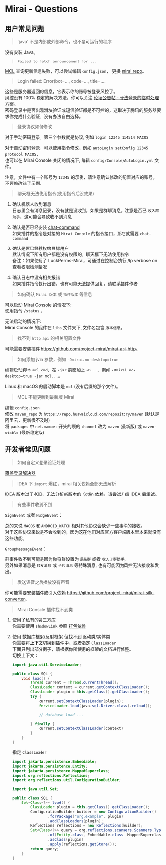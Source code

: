 # Mirai - Questions

## 用户常见问题

> 'java' 不是内部或外部命令，也不是可运行的程序

没有安装 Java。

> `Failed to fetch announcement for ...`

[MCL](https://github.com/iTXTech/mirai-console-loader) 查询更新信息失败，可以尝试编辑 `config.json`，
更换 [mirai repo](https://github.com/project-mirai/mirai-repo-mirror#%E4%BB%93%E5%BA%93%E9%95%9C%E5%83%8F)。

> Login failed: Error(bot=..., code=..., title=....

这些是服务器返回的信息，它表示你的账号被登录风控了。  
风控没有 100% 稳定的解决方法，你可以关注 [论坛公告帖 - 无法登录的临时处理方案](https://mirai.mamoe.net/topic/223)。  
密码登录中是否出现滑块验证或短信验证都是不可控的，这取决于腾讯的服务器要求你完成什么验证，没有办法自由选择。

> 登录协议如何修改

对于手动密码登录，第三个参数就是协议, 例如 `login 12345 114514 MACOS`  

对于自动密码登录，可以使用指令修改，例如 `autoLogin setConfig 12345 protocol MACOS`，  
也可以在 Mirai Console 关闭的情况下, 编辑 `config/Console/AutoLogin.yml` 文件。

注意，文件中有一个账号为 `12345` 的示例，请注意确认修改的配置对应的账号，不要修改错了示例。

> 聊天框无法使用指令(使用指令后没效果)

1. 确认机器人收到消息  
   日志里会有消息记录，没有就是没收到，如果是群聊消息，注意是否已 `收入群助手`，这可能会导致收不到消息

2. 确认是否已经安装 [chat-command](https://github.com/project-mirai/chat-command/releases/latest)  
   如果插件的指令是对接的 `Mirai Console` 的指令接口，那它就需要 `chat-command`

3. 确认是否已经授权给目标用户  
   默认情况下所有用户都是没有权限的，聊天框下无法使用指令  
   备注：如果使用了 LuckPerms-Mirai，可通过在控制台执行 /lp verbose on 查看权限检测情况

4. 确认日志中没有相关报错  
   如果插件指令执行出错，也有可能无法提供回复，请联系插件作者

> 如何确认 `Mirai 版本` 或 `插件版本` 等信息

可以启动 Mirai Console 的情况下:  
使用指令 `/status` 。

无法启动的情况下:  
Mirai Console 的组件在 `libs` 文件夹下, 文件名包含 `版本信息`。  

> 找不到 `http api` 的相关配置文件

可能需要安装插件 <https://github.com/project-mirai/mirai-api-http>。

> 如何添加 jvm 参数，例如 `-Dmirai.no-desktop=true`

编辑启动脚本 `mcl.cmd`，在 `-jar` 前面加上 `-D...`，例如 `-Dmirai.no-desktop=true -jar mcl...`。

Linux 和 macOS 的启动脚本是 `mcl` (没有后缀的那个文件)。

> MCL 不能更新到最新版 Mirai

编辑 `config.json`  
修改 `maven_repo` 为 `https://repo.huaweicloud.com/repository/maven` (默认是阿里云，更新很不及时)  
将 `packages` 中 `net.mamoe:` 开头的项的 `channel` 改为 `maven` (最新版) 或 `maven-stable` (最新稳定版)  

## 开发者常见问题

> 如何自定义登录验证处理

[覆盖登录解决器](Bots.md#覆盖登录解决器)

> IDEA 下 `import` 爆红，mirai 相关依赖全部无法解析

IDEA 版本过于老旧，无法分析新版本的 Kotlin 依赖，请尝试升级 IDEA 后重试。

> 有些事件收到不到

`SignEvent` 或者 `NudgeEvent`：

总的来说 `MACOS` 和 `ANDROID_WATCH` 相对其他协议会缺少一些事件的接收。  
对于这些协议来说是不会收到的，因为这在他们对应官方客户端版本里本来就没有这些功能。

`GroupMessageEvent`：

群事件收不到可能是因为你将群设置为 `屏蔽群` 或者 `收入了群助手`。  
另外如果消息是 `转发消息` 或 `卡片消息` 等特殊消息, 也有可能因为风控无法接收和发出。

> 发送语音之后播放没有声音

你可能需要安装插件或引入依赖 <https://github.com/project-mirai/mirai-silk-converter>。

> Mirai Console 插件找不到类

1. 使用了私有的第三方库  
   你需要使用 `shadowLink` 
   参照 [打包依赖](../mirai-console/tools/gradle-plugin/README.md#打包依赖)

2. 使用 数据库框架/反射框架 但找不到 驱动类/实体类  
   你需要将**上下文**切换到插件中，或者指定 `ClassLoader`  
   下面只列出部分例子，请根据你所使用的框架的文档进行修整。  
   切换上下文：  
   ```java
   import java.util.ServiceLoader;
   
   public class SQL {
       void load() {
           Thread current = Thread.currentThread();
           ClassLoader context = current.getContextClassLoader();
           ClassLoader plugin = this.getClass().getClassLoader();
           try {
               current.setContextClassLoader(plugin);
               ServiceLoader.load(java.sql.Driver.class).reload();
   
               // database load ...
   
           } finally {
               current.setContextClassLoader(context);
           }
       }
   }
   ```
   指定 `ClassLoader`  
   ```java
   import jakarta.persistence.Embeddable;
   import jakarta.persistence.Entity;
   import jakarta.persistence.MappedSuperclass;
   import org.reflections.Reflections;
   import org.reflections.util.ConfigurationBuilder;

   import java.util.Set;
   
   public class SQL {
       Set<Class<?>> load() {
           ClassLoader plugin = this.getClass().getClassLoader();
           ConfigurationBuilder builder = new ConfigurationBuilder()
                   .forPackage("org.example", plugin)
                   .addClassLoaders(plugin);
           Reflections reflections = new Reflections(builder);
           Set<Class<?>> query = org.reflections.scanners.Scanners.TypesAnnotated
                   .of(Entity.class, Embeddable.class, MappedSuperclass.class)
                   .asClass(plugin)
                   .apply(reflections.getStore());
           return query;
       }
   }
   ```